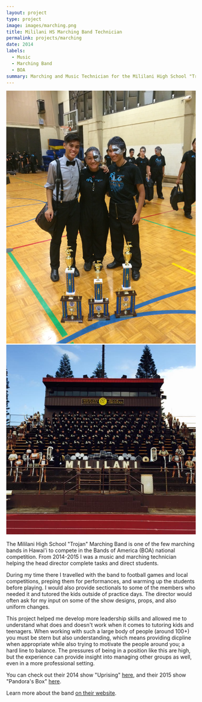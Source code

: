 ```yaml
---
layout: project
type: project
image: images/marching.png
title: Mililani HS Marching Band Technician
permalink: projects/marching
date: 2014
labels:
  - Music
  - Marching Band
  - BOA
summary: Marching and Music Technician for the Mililani High School "Trojan" Marching Band.
---
```

<div class="ui medium rounded images">
  <img class="ui image" src="../images/marching2.jpg">
  <img class="ui image" src="../images/marching3.jpg">
</div>

The Mililani High School "Trojan" Marching Band is one of the few marching bands in Hawai'i to compete in the Bands of America (BOA) national competition. From 2014-2015 I was a music and marching technician helping the head director complete tasks and direct students.

During my time there I travelled with the band to football games and local competitions, preping them for performances, and warming up the students before playing. I would also provide sectionals to some of the members who needed it and tutored the kids outside of practice days. The director would often ask for my input on some of the show designs, props, and also uniform changes. 

This project helped me develop more leadership skills and allowed me to understand what does and doesn't work when it comes to tutoring kids and teenagers. When working with such a large body of people (around 100+) you must be stern but also understanding, which means providing dicpline when appropriate while also trying to motivate the people around you; a hard line to balance. The pressures of being in a position like this are high, but the experience can provide insight into managing other groups as well, even in a more professional setting.

You can check out their 2014 show "Uprising" [here](https://youtu.be/4nNnZ9TMYiQ), and their 2015 show "Pandora's Box" [here](https://youtu.be/4RzY2tduelY).

Learn more about the band [on their website](http://www.mhsmarching.org).
